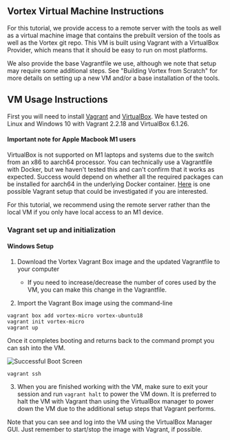 
## Vortex Virtual Machine Instructions
For this tutorial, we provide access to a remote server with the tools as well as a virtual machine
image that contains the prebuilt version of the tools as well as the Vortex git repo. This VM is
built using Vagrant with a VirtualBox Provider, which means that it should be easy to run on most platforms.

We also provide the base Vagrantfile we use, although we note that setup may require some additional steps.
See "Building Vortex from Scratch" for more details on setting up a new VM and/or a base installation of the
tools.


## VM Usage Instructions

First you will need to install [Vagrant](https://www.vagrantup.com) and [VirtualBox](). We have tested
on Linux and Windows 10 with Vagrant 2.2.18 and VirtualBox 6.1.26.

#### Important note for Apple Macbook M1 users
VirtualBox is not supported on M1 laptops and systems due to the switch from an x86 to aarch64 processor.
You can technically use a Vagrantfile with Docker, but we haven't tested this and can't confirm that it
works as expected. Success would depend on whether all the required packages can be installed for aarch64 
in the underlying Docker container. [Here](https://app.vagrantup.com/jeffnoxon/boxes/ubuntu-20.04-arm64) 
is one possible Vagrant setup that could be investigated if you are interested.

For this tutorial, we recommend using the remote server rather than the local VM if you only have local
access to an M1 device.

### Vagrant set up and initialization

#### Windows Setup

1) Download the Vortex Vagrant Box image and the updated Vagrantfile to your computer
    * If you need to increase/decrease the number of cores used by the VM, you can make this change in the Vagrantfile.

2) Import the Vagrant Box image using the command-line

```
vagrant box add vortex-micro vortex-ubuntu18
vagrant init vortex-micro
vagrant up
```
Once it completes booting and returns back to the command prompt you can ssh into the VM.

![Successful Boot Screen](../screenshots/windows/vagrant_tutorial_windows10_2.png)

```
vagrant ssh
```

3) When you are finished working with the VM, make sure to exit your session and run `vagrant halt` to power
the VM down. It is preferred to halt the VM with Vagrant than using the VirtualBox manager to power down the VM 
due to the additional setup steps that Vagrant performs.

Note that you can see and log into the VM using the VirtualBox Manager GUI. Just remember to start/stop the image with
Vagrant, if possible.


